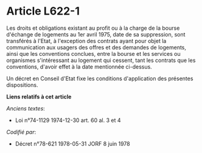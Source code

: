 # Article L622-1

Les droits et obligations existant au profit ou à la charge de la bourse d'échange de logements au 1er avril 1975, date de sa
suppression, sont transférés à l'Etat, à l'exception des contrats ayant pour objet la communication aux usagers des offres et
des demandes de logements, ainsi que les conventions conclues, entre la bourse et les services ou organismes s'intéressant au
logement qui cessent, tant les contrats que les conventions, d'avoir effet à la date mentionnée ci-dessus.

Un décret en Conseil d'Etat fixe les conditions d'application des présentes dispositions.

**Liens relatifs à cet article**

_Anciens textes_:

  - Loi n°74-1129 1974-12-30 art. 60 al. 3 et 4

_Codifié par_:

  - Décret n°78-621 1978-05-31 JORF 8 juin 1978
